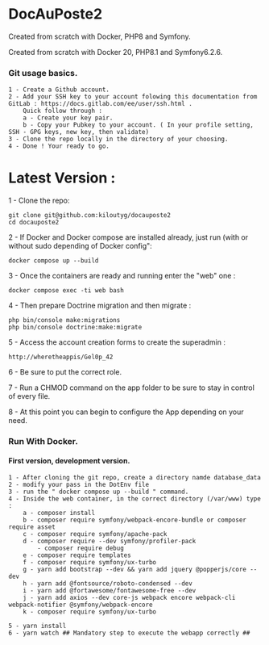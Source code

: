 # DocAuPoste2
Created from scratch with Docker, PHP8 and Symfony.

Created from scratch with Docker 20, PHP8.1 and Symfony6.2.6.

### Git usage basics.

    1 - Create a Github account.
    2 - Add your SSH key to your account folowing this documentation from GitLab : https://docs.gitlab.com/ee/user/ssh.html .
        Quick follow through : 
        a - Create your key pair.
        b - Copy your Pubkey to your account. ( In your profile setting, SSH - GPG keys, new key, then validate)
    3 - Clone the repo locally in the directory of your choosing. 
    4 - Done ! Your ready to go. 

    
# Latest Version : 

1 - Clone the repo:

    git clone git@github.com:kiloutyg/docauposte2
    cd docauposte2

2 - If Docker and Docker compose are installed already, just run (with or without sudo depending of Docker config":
    
    docker compose up --build
    
3 - Once the containers are ready and running enter the "web" one : 
    
    docker compose exec -ti web bash
    
4 - Then prepare Doctrine migration and then migrate : 

    php bin/console make:migrations
    php bin/console doctrine:make:migrate
    
5 - Access the account creation forms to create the superadmin : 

    http://wheretheappis/Gel0p_42
    
6 - Be sure to put the correct role.

7 - Run a CHMOD command on the app folder to be sure to stay in control of every file. 

8 - At this point you can begin to configure the App depending on your need. 


### Run With Docker.


#### First version, development version. 

    1 - After cloning the git repo, create a directory namde database_data
    2 - modify your pass in the DotEnv file
    3 - run the " docker compose up --build " command. 
    4 - Inside the web container, in the correct directory (/var/www) type : 
        a - composer install
        b - composer require symfony/webpack-encore-bundle or composer require asset
        c - composer require symfony/apache-pack
        d - composer require --dev symfony/profiler-pack
            - composer require debug
        e - composer require templates
        f - composer require symfony/ux-turbo
        g - yarn add bootstrap --dev && yarn add jquery @popperjs/core --dev
        h - yarn add @fontsource/roboto-condensed --dev  
        i - yarn add @fortawesome/fontawesome-free --dev 
        j - yarn add axios --dev core-js webpack encore webpack-cli webpack-notifier @symfony/webpack-encore
        k - composer require symfony/ux-turbo

    5 - yarn install
    6 - yarn watch ## Mandatory step to execute the webapp correctly ##
   
